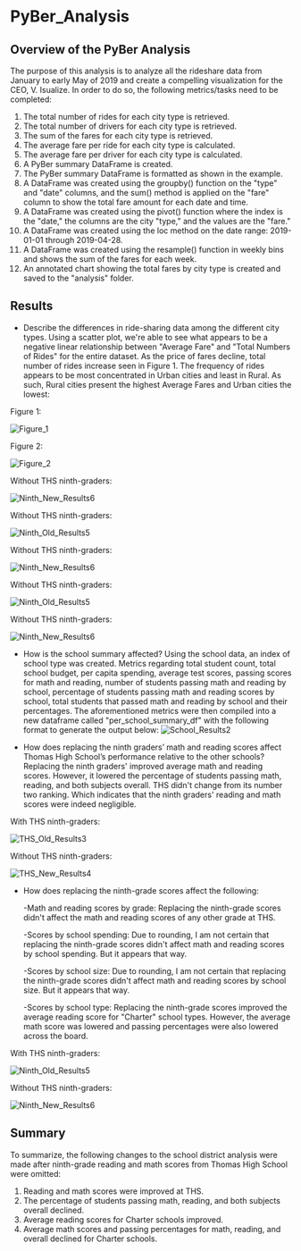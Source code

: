 # PyBer_Analysis

## Overview of the PyBer Analysis

The purpose of this analysis is to analyze all the rideshare data from January to early May of 2019 and create a compelling visualization for the CEO, V. Isualize. In order to do so, the following metrics/tasks need to be completed: 

1. The total number of rides for each city type is retrieved.
2. The total number of drivers for each city type is retrieved.
3. The sum of the fares for each city type is retrieved.
4. The average fare per ride for each city type is calculated.
5. The average fare per driver for each city type is calculated.
6. A PyBer summary DataFrame is created.
7. The PyBer summary DataFrame is formatted as shown in the example.
8. A DataFrame was created using the groupby() function on the "type" and "date" columns, and the sum() method is applied on the "fare" column to show the total fare amount for each date and time.
9. A DataFrame was created using the pivot() function where the index is the "date," the columns are the city "type," and the values are the "fare."
10. A DataFrame was created using the loc method on the date range: 2019-01-01 through 2019-04-28.
11. A DataFrame was created using the resample() function in weekly bins and shows the sum of the fares for each week.
12. An annotated chart showing the total fares by city type is created and saved to the "analysis" folder.

## Results

- Describe the differences in ride-sharing data among the different city types.
Using a scatter plot, we're able to see what appears to be a negative linear relationship between "Average Fare" and "Total Numbers of Rides" for the entire dataset. As the price of fares decline, total number of rides increase seen in Figure 1. The frequency of rides appears to be most concentrated in Urban cities and least in Rural. As such, Rural cities present the highest Average Fares and Urban cities the lowest:

Figure 1:

![Figure_1](https://raw.githubusercontent.com/krismbah/PyBer_Analysis/main/analysis/Fig1.png)




Figure 2:

![Figure_2](https://raw.githubusercontent.com/krismbah/PyBer_Analysis/main/analysis/Fig2.png)

Without THS ninth-graders:

![Ninth_New_Results6](https://raw.githubusercontent.com/krismbah/PyBer_Analysis/main/analysis/Fig3.png)

Without THS ninth-graders:

![Ninth_Old_Results5](https://raw.githubusercontent.com/krismbah/PyBer_Analysis/main/analysis/Fig4.png)

Without THS ninth-graders:

![Ninth_New_Results6](https://raw.githubusercontent.com/krismbah/PyBer_Analysis/main/analysis/Fig5.png)

Without THS ninth-graders:

![Ninth_Old_Results5](https://raw.githubusercontent.com/krismbah/PyBer_Analysis/main/analysis/Fig6.png)

Without THS ninth-graders:

![Ninth_New_Results6](https://raw.githubusercontent.com/krismbah/PyBer_Analysis/main/analysis/Fig7.png)

- How is the school summary affected?
Using the school data, an index of school type was created. Metrics regarding total student count, total school budget, per capita spending, average test scores, passing scores for math and reading, number of students passing math and reading by school, percentage of students passing math and reading scores by school, total students that passed math and reading by school and their percentages. The aforementioned metrics were then compiled into a new dataframe called "per_school_summary_df" with the following format to generate the output below:
![School_Results2](https://raw.githubusercontent.com/krismbah/PyBer_Analysis/main/analysis/Challenge_fare_summary.png)

- How does replacing the ninth graders’ math and reading scores affect Thomas High School’s performance relative to the other schools?
Replacing the ninth graders' improved average math and reading scores. However, it lowered the percentage of students passing math, reading, and both subjects overall. THS didn't change from its number two ranking. Which indicates that the ninth graders' reading and math scores were indeed negligible. 

With THS ninth-graders:

![THS_Old_Results3](https://raw.githubusercontent.com/krismbah/School_District_Analysis/main/Results3.jpg)

Without THS ninth-graders:

![THS_New_Results4](https://raw.githubusercontent.com/krismbah/School_District_Analysis/main/Results4.jpg)

- How does replacing the ninth-grade scores affect the following:

    -Math and reading scores by grade:
     Replacing the ninth-grade scores didn't affect the math and reading scores of any other grade at THS.
    
    -Scores by school spending:
     Due to rounding, I am not certain that replacing the ninth-grade scores didn't affect math and reading scores by school spending. But it appears that way.
    
    -Scores by school size:
     Due to rounding, I am not certain that replacing the ninth-grade scores didn't affect math and reading scores by school size. But it appears that way.

    -Scores by school type:
     Replacing the ninth-grade scores improved the average reading score for "Charter" school types. However, the average math score was lowered and passing percentages were also lowered across the board.

With THS ninth-graders:

![Ninth_Old_Results5](https://raw.githubusercontent.com/krismbah/School_District_Analysis/main/Results5.jpg)

Without THS ninth-graders:

![Ninth_New_Results6](https://raw.githubusercontent.com/krismbah/School_District_Analysis/main/Results6.jpg)

## Summary

To summarize, the following changes to the school district analysis were made after ninth-grade reading and math scores from Thomas High School were omitted:

1. Reading and math scores were improved at THS.
2. The percentage of students passing math, reading, and both subjects overall declined.
3. Average reading scores for Charter schools improved.
4. Average math scores and passing percentages for math, reading, and overall declined for Charter schools.
